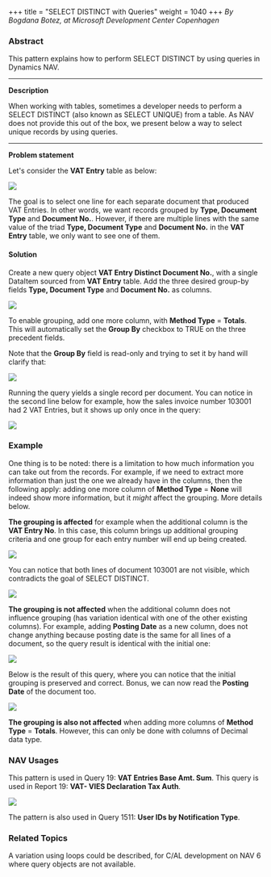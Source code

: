 +++
title = "SELECT DISTINCT with Queries"
weight = 1040
+++
_By Bogdana Botez, at Microsoft Development Center Copenhagen_

### **Abstract**

This pattern explains how to perform SELECT DISTINCT by using queries in Dynamics NAV.

****

**Description**

When working with tables, sometimes a developer needs to perform a SELECT DISTINCT (also known as SELECT UNIQUE) from a table. As NAV does not provide this out of the box, we present below a way to select unique records by using queries.

****

**Problem statement**

Let's consider the **VAT Entry** table as below: [  
][anchor0]

[![ ][image0]][anchor1]

The goal is to select one line for each separate document that produced VAT Entries. In other words, we want records grouped by **Type, Document Type** and **Document No.**. However, if there are multiple lines with the same value of the triad **Type, Document Type** and **Document No.** in the **VAT Entry** table, we only want to see one of them.

#### **Solution**

Create a new query object **VAT Entry Distinct Document No.**, with a single DataItem sourced from **VAT Entry** table. Add the three desired group-by fields **Type, Document Type** and **Document No.** as columns.

[![ ][image1]][anchor2] 

To enable grouping, add one more column, with **Method Type** = **Totals**. This will automatically set the **Group By** checkbox to TRUE on the three precedent fields.

Note that the **Group By** field is read-only and trying to set it by hand will clarify that:

[![ ][image2]][anchor3]

Running the query yields a single record per document. You can notice in the second line below for example, how the sales invoice number 103001 had 2 VAT Entries, but it shows up only once in the query:

[![ ][image3]][anchor4] 

### **Example**

One thing is to be noted: there is a limitation to how much information you can take out from the records. For example, if we need to extract more information than just the one we already have in the columns, then the following apply: adding one more column of **Method Type** = **None** will indeed show more information, but it _might_ affect the grouping. More details below.

**The grouping is affected** for example when the additional column is the **VAT Entry No**. In this case, this column brings up additional grouping criteria and one group for each entry number will end up being created.

[![ ][image4]][anchor5]

You can notice that both lines of document 103001 are not visible, which contradicts the goal of SELECT DISTINCT.

[![ ][image5]][anchor6] 

**The grouping is not affected** when the additional column does not influence grouping (has variation identical with one of the other existing columns). For example, adding **Posting Date** as a new column, does not change anything because posting date is the same for all lines of a document, so the query result is identical with the initial one:

[![ ][image6]][anchor7] 

Below is the result of this query, where you can notice that the initial grouping is preserved and correct. Bonus, we can now read the **Posting Date** of the document too.

[![ ][image7]][anchor8] 

**The grouping is also not affected** when adding more columns of **Method Type** = **Totals**. However, this can only be done with columns of Decimal data type.

### **NAV Usages**

This pattern is used in Query 19: **VAT Entries Base Amt. Sum**. This query is used in Report 19: **VAT- VIES Declaration Tax Auth**.

[![ ][image8]][anchor9] 

The pattern is also used in Query 1511: **User IDs by Notification Type**.  

  
### **Related Topics**

A variation using loops could be described, for C/AL development on NAV 6 where query objects are not available.



[anchor0]: https://microsoft.sharepoint.com/teams/DynamicsNAV/Wiki/Nav%20Wiki%20Documents/NAV%20App%20Patterns/NAV%20App%20Patterns%20for%20Review/Table%20Select%20Distinct.docx#_msocom_1
[anchor1]: 6521.clip_5F00_image001.png
[anchor2]: clip_5F00_image002.png
[anchor3]: clip_5F00_image003.png
[anchor4]: clip_5F00_image004.png
[anchor5]: clip_5F00_image005.png
[anchor6]: clip_5F00_image006.png
[anchor7]: clip_5F00_image007.png
[anchor8]: clip_5F00_image008.png
[anchor9]: Untitled-picture.png


[image0]: 6521.clip_5F00_image001.png
[image1]: clip_5F00_image002.png
[image2]: clip_5F00_image003.png
[image3]: clip_5F00_image004.png
[image4]: clip_5F00_image005.png
[image5]: clip_5F00_image006.png
[image6]: clip_5F00_image007.png
[image7]: clip_5F00_image008.png
[image8]: Untitled-picture.png
